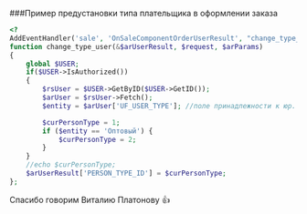 ###Пример предустановки типа плательщика в оформлении заказа
```php
<?
AddEventHandler('sale', 'OnSaleComponentOrderUserResult', "change_type_user");
function change_type_user(&$arUserResult, $request, $arParams)
{
    global $USER;
    if($USER->IsAuthorized())
    {
        $rsUser = $USER->GetByID($USER->GetID());
        $arUser = $rsUser->Fetch();
        $entity = $arUser['UF_USER_TYPE']; //поле принадлежности к юр. лицу

        $curPersonType = 1;
        if ($entity == 'Оптовый') {
            $curPersonType = 2;
        }
    }
    //echo $curPersonType;
    $arUserResult['PERSON_TYPE_ID'] = $curPersonType;
};
```

Спасибо говорим Виталию Платонову :+1: 